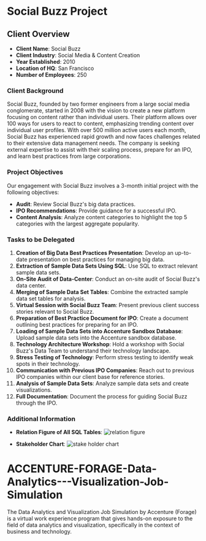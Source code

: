 # Social Buzz Project

## Client Overview

- **Client Name**: Social Buzz
- **Client Industry**: Social Media & Content Creation
- **Year Established**: 2010
- **Location of HQ**: San Francisco
- **Number of Employees**: 250

### Client Background

Social Buzz, founded by two former engineers from a large social media conglomerate, started in 2008 with the vision to create a new platform focusing on content rather than individual users. Their platform allows over 100 ways for users to react to content, emphasizing trending content over individual user profiles. With over 500 million active users each month, Social Buzz has experienced rapid growth and now faces challenges related to their extensive data management needs. The company is seeking external expertise to assist with their scaling process, prepare for an IPO, and learn best practices from large corporations.

### Project Objectives

Our engagement with Social Buzz involves a 3-month initial project with the following objectives:
- **Audit**: Review Social Buzz's big data practices.
- **IPO Recommendations**: Provide guidance for a successful IPO.
- **Content Analysis**: Analyze content categories to highlight the top 5 categories with the largest aggregate popularity.

### Tasks to be Delegated

1. **Creation of Big Data Best Practices Presentation**: Develop an up-to-date presentation on best practices for managing big data.
2. **Extraction of Sample Data Sets Using SQL**: Use SQL to extract relevant sample data sets.
3. **On-Site Audit of Data-Center**: Conduct an on-site audit of Social Buzz's data center.
4. **Merging of Sample Data Set Tables**: Combine the extracted sample data set tables for analysis.
5. **Virtual Session with Social Buzz Team**: Present previous client success stories relevant to Social Buzz.
6. **Preparation of Best Practice Document for IPO**: Create a document outlining best practices for preparing for an IPO.
7. **Loading of Sample Data Sets into Accenture Sandbox Database**: Upload sample data sets into the Accenture sandbox database.
8. **Technology Architecture Workshop**: Hold a workshop with Social Buzz's Data Team to understand their technology landscape.
9. **Stress Testing of Technology**: Perform stress testing to identify weak spots in their technology.
10. **Communication with Previous IPO Companies**: Reach out to previous IPO companies within our client base for reference stories.
11. **Analysis of Sample Data Sets**: Analyze sample data sets and create visualizations.
12. **Full Documentation**: Document the process for guiding Social Buzz through the IPO.

### Additional Information

- **Relation Figure of All SQL Tables**: ![relation figure](https://github.com/user-attachments/assets/65b6af6f-d169-429c-88f2-19e10bd0f0ab)

- **Stakeholder Chart**: ![stake holder chart](https://github.com/user-attachments/assets/271dd332-53b7-445a-8b25-4cd273e5f65a)


# ACCENTURE-FORAGE-Data-Analytics---Visualization-Job-Simulation
The Data Analytics and Visualization Job Simulation by Accenture (Forage) is a virtual work experience program that gives hands-on exposure to the field of data analytics and visualization, specifically in the context of business and technology.

